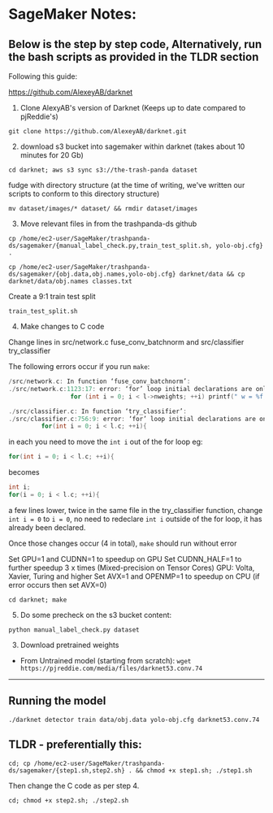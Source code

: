 # SageMaker Notes:


## Below is the step by step code, Alternatively, run the bash scripts as provided in the TLDR section
Following this guide:

https://github.com/AlexeyAB/darknet

1. Clone AlexyAB's version of Darknet (Keeps up to date compared to pjReddie's)

`git clone https://github.com/AlexeyAB/darknet.git`

2. download s3 bucket into sagemaker within darknet (takes about 10 minutes for 20 Gb)

`cd darknet; aws s3 sync s3://the-trash-panda dataset`

fudge with directory structure (at the time of writing, we've written our scripts to conform to this directory structure)

`mv dataset/images/* dataset/ && rmdir dataset/images`

3. Move relevant files in from the trashpanda-ds github

`cp /home/ec2-user/SageMaker/trashpanda-ds/sagemaker/{manual_label_check.py,train_test_split.sh, yolo-obj.cfg} .`

`cp /home/ec2-user/SageMaker/trashpanda-ds/sagemaker/{obj.data,obj.names,yolo-obj.cfg} darknet/data && cp darknet/data/obj.names classes.txt`

Create a 9:1 train test split

`train_test_split.sh`

4. Make changes to C code

Change lines in src/network.c  fuse\_conv\_batchnorm and src/classifier try\_classifier

The following errors occur if you run `make`:
```c
/src/network.c: In function ‘fuse_conv_batchnorm’:
./src/network.c:1123:17: error: ‘for’ loop initial declarations are only allowed in C99 mode
                 for (int i = 0; i < l->nweights; ++i) printf(" w = %f,", l->weights[i]);
```

```c
./src/classifier.c: In function ‘try_classifier’:
./src/classifier.c:756:9: error: ‘for’ loop initial declarations are only allowed in C99 mode
         for(int i = 0; i < l.c; ++i){
```
in each you need to move the `int i` out of the for loop
eg:
```c
for(int i = 0; i < l.c; ++i){
```
becomes
```c
int i;
for(i = 0; i < l.c; ++i){
```

a few lines lower, twice in the same file in the try\_classifier function, change `int i = 0` to `i = 0`, no need to redeclare `int i` outside of the for loop, it has already been declared.

Once those changes occur (4 in total), `make` should run without error

Set GPU=1 and CUDNN=1 to speedup on GPU
Set CUDNN_HALF=1 to further speedup 3 x times (Mixed-precision on Tensor Cores) GPU: Volta, Xavier, Turing and higher
Set AVX=1 and OPENMP=1 to speedup on CPU (if error occurs then set AVX=0)

`cd darknet; make`


5. Do some precheck on the s3 bucket content:

`python manual_label_check.py dataset` 

3. Download pretrained weights
- From Untrained model (starting from scratch):
	`wget https://pjreddie.com/media/files/darknet53.conv.74`




------------------------------------------------------
Running the model
------------------------------------------------------

`./darknet detector train data/obj.data yolo-obj.cfg darknet53.conv.74`



## TLDR - preferentially this:

`cd; cp /home/ec2-user/SageMaker/trashpanda-ds/sagemaker/{step1.sh,step2.sh} . && chmod +x step1.sh; ./step1.sh`

Then change the C code as per step 4. 

`cd; chmod +x step2.sh; ./step2.sh`
